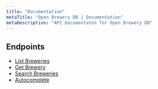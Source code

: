 ```yaml
---
title: "Documentation"
metaTitle: "Open Brewery DB | Documentation"
metaDescription: "API Documentaton for Open Brewery DB"
---
```


## Endpoints

- [List Breweries](/documentation/01-listbreweries)
- [Get Brewery](/documentation/02-getbrewery)
- [Search Breweries](/documentation/03-search)
- [Autocomplete](/documentation/03-autocomplete)
